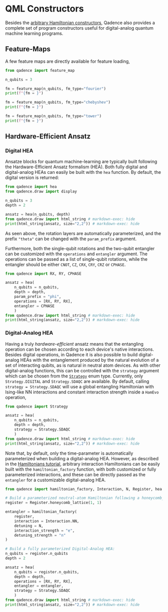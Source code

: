 # QML Constructors

Besides the [arbitrary Hamiltonian constructors](hamiltonians.md), Qadence also provides a complete set of program constructors useful for digital-analog quantum machine learning programs.

## Feature-Maps

A few feature maps are directly available for feature loading,

```python exec="on" source="material-block" result="json" session="fms"
from qadence import feature_map

n_qubits = 3

fm = feature_map(n_qubits, fm_type="fourier")
print(f"{fm = }")

fm = feature_map(n_qubits, fm_type="chebyshev")
print(f"{fm = }")

fm = feature_map(n_qubits, fm_type="tower")
print(f"{fm = }")
```

## Hardware-Efficient Ansatz

### Digital HEA

Ansatze blocks for quantum machine-learning are typically built following the Hardware-Efficient Ansatz formalism (HEA). Both fully digital and digital-analog HEAs can easily be built with the `hea` function. By default, the digital version is returned:

```python exec="on" source="material-block" html="1" session="ansatz"
from qadence import hea
from qadence.draw import display

n_qubits = 3
depth = 2

ansatz = hea(n_qubits, depth)
from qadence.draw import html_string # markdown-exec: hide
print(html_string(ansatz, size="2,2")) # markdown-exec: hide
```

As seen above, the rotation layers are automatically parameterized, and the prefix `"theta"` can be changed with the `param_prefix` argument.

Furthermore, both the single-qubit rotations and the two-qubit entangler can be customized with the `operations` and `entangler` argument. The operations can be passed as a list of single-qubit rotations, while the entangler should be either `CNOT`, `CZ`, `CRX`, `CRY`, `CRZ` or `CPHASE`.

```python exec="on" source="material-block" html="1" session="ansatz"
from qadence import RX, RY, CPHASE

ansatz = hea(
    n_qubits = n_qubits,
    depth = depth,
    param_prefix = "phi",
    operations = [RX, RY, RX],
    entangler = CPHASE
    )
from qadence.draw import html_string # markdown-exec: hide
print(html_string(ansatz, size="2,2")) # markdown-exec: hide
```

### Digital-Analog HEA

Having a truly *hardware-efficient* ansatz means that the entangling operation can be chosen according to each device's native interactions. Besides digital operations, in Qadence it is also possible to build digital-analog HEAs with the entanglement produced by the natural evolution of a set of interacting qubits, as is natural in neutral atom devices. As with other digital-analog functions, this can be controlled with the `strategy` argument which can be chosen from the [`Strategy`](../qadence/types.md) enum type. Currently, only `Strategy.DIGITAL` and `Strategy.SDAQC` are available. By default, calling `strategy = Strategy.SDAQC` will use a global entangling Hamiltonian with Ising-like NN interactions and constant interaction strength inside a `HamEvo` operation,

```python exec="on" source="material-block" html="1" session="ansatz"
from qadence import Strategy

ansatz = hea(
    n_qubits = n_qubits,
    depth = depth,
    strategy = Strategy.SDAQC
    )
from qadence.draw import html_string # markdown-exec: hide
print(html_string(ansatz, size="2,2")) # markdown-exec: hide
```

Note that, by default, only the time-parameter is automatically parameterized when building a digital-analog HEA. However, as described in the [Hamiltonians tutorial](hamiltonians.md), arbitrary interaction Hamiltonians can be easily built with the `hamiltonian_factory` function, with both customized or fully parameterized interactions, and these can be directly passed as the `entangler` for a customizable digital-analog HEA.

```python exec="on" source="material-block" html="1" session="ansatz"
from qadence import hamiltonian_factory, Interaction, N, Register, hea

# Build a parameterized neutral-atom Hamiltonian following a honeycomb_lattice:
register = Register.honeycomb_lattice(1, 1)

entangler = hamiltonian_factory(
    register,
    interaction = Interaction.NN,
    detuning = N,
    interaction_strength = "e",
    detuning_strength = "n"
)

# Build a fully parameterized Digital-Analog HEA:
n_qubits = register.n_qubits
depth = 2

ansatz = hea(
    n_qubits = register.n_qubits,
    depth = depth,
    operations = [RX, RY, RX],
    entangler = entangler,
    strategy = Strategy.SDAQC
    )
from qadence.draw import html_string # markdown-exec: hide
print(html_string(ansatz, size="2,2")) # markdown-exec: hide
```
